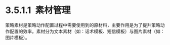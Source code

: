 # 3.5.1.1  素材管理

策略素材是策略动作配置过程中需要使用到的原材料，主要作用是为了提升策略动作配置的效率。素材分为文本素材（如：话术模板、短信模板）与图片素材（如：图片模板）。
<a name="aogSm"></a>